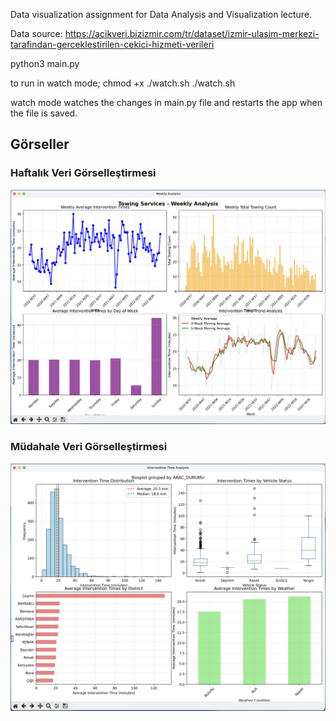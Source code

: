 Data visualization assignment for Data Analysis and Visualization lecture.

Data source: 
https://acikveri.bizizmir.com/tr/dataset/izmir-ulasim-merkezi-tarafindan-gerceklestirilen-cekici-hizmeti-verileri


python3 main.py

to run in watch mode;
chmod +x ./watch.sh
./watch.sh

watch mode watches the changes in main.py file and restarts the app when the file is saved. 



## Görseller

### Haftalık Veri Görselleştirmesi
![Haftalık Veri](images/weekly.png)

### Müdahale Veri Görselleştirmesi
![Müdahale Veri](images/intervention.png)
